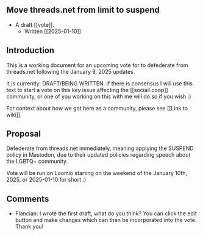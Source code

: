 ## Move threads.net from limit to suspend

- A draft [[vote]].
    - Written [[2025-01-10]]

## Introduction

This is a working document for an upcoming vote for to defederate from threads.net following the January 9, 2025 updates.

It is currently: DRAFT/BEING WRITTEN. If there is consensus I will use this text to start a vote on this key issue affecting the [[sociail.coop]] community, or one of you working on this with me will do so if you wish :)

For context about how we got here as a community, please see [[Link to wiki]].
    
## Proposal
    
Defederate from threads.net immediately, meaning applying the SUSPEND policy in Mastodon, due to their updated policies regarding speech about the LGBTQ+ community.

Vote will be run on Loomio starting on the weekend of the January 10th, 2025, or 2025-01-10 for short :)

## Comments

- Flancian: I wrote the first draft, what do you think? You can click the edit button and make changes which can then be incorporated into the vote. Thank you!